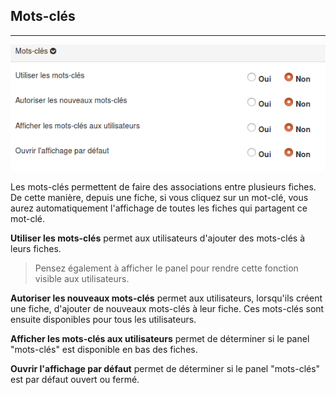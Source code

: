 ## Mots-clés

---

![](images/clacoform-fig16.png)

Les mots-clés permettent de faire des associations entre plusieurs fiches. De cette manière, depuis une fiche, si vous cliquez sur un mot-clé, vous aurez automatiquement l'affichage de toutes les fiches qui partagent ce mot-clé.

**Utiliser les mots-clés** permet aux utilisateurs d'ajouter des mots-clés à leurs fiches.

> Pensez également à afficher le panel pour rendre cette fonction visible aux utilisateurs.

**Autoriser les nouveaux mots-clés** permet aux utilisateurs, lorsqu'ils créent une fiche, d'ajouter de nouveaux mots-clés à leur fiche. Ces mots-clés sont ensuite disponibles pour tous les utilisateurs.

**Afficher les mots-clés aux utilisateurs** permet de déterminer si le panel "mots-clés" est disponible en bas des fiches.

**Ouvrir l'affichage par défaut** permet de déterminer si le panel "mots-clés" est par défaut ouvert ou fermé.

